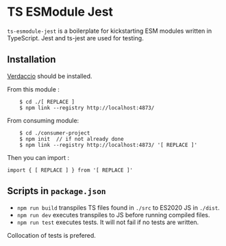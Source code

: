 # TS ESModule Jest

`ts-esmodule-jest` is a boilerplate for kickstarting ESM modules written in TypeScript. Jest and ts-jest are used for testing.

## Installation

[Verdaccio](https://verdaccio.org/docs/installation/) should be installed.

From this module :
```
	$ cd ./[ REPLACE ]
	$ npm link --registry http://localhost:4873/
```

From consuming module:
```
	$ cd ./consumer-project
	$ npm init  // if not already done
	$ npm link --registry http://localhost:4873/ '[ REPLACE ]'
```

Then you can import :
```
import { [ REPLACE ] } from '[ REPLACE ]'
```

## Scripts in `package.json`

- `npm run build` transpiles TS files found in `./src` to ES2020 JS in `./dist`.
- `npm run dev` executes transpiles to JS before running compiled files.
- `npm run test` executes tests. It will not fail if no tests are written.


Collocation of tests is prefered.